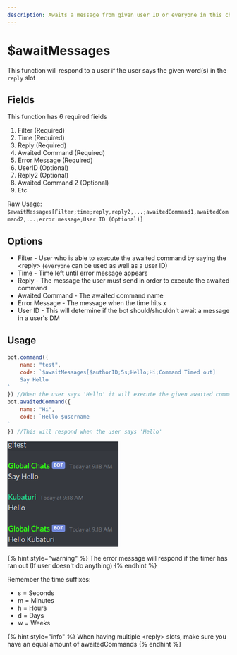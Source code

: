 ```yaml
---
description: Awaits a message from given user ID or everyone in this channel.
---
```


# $awaitMessages

This function will respond to a user if the user says the given word\(s\) in the `reply` slot

## Fields

This function has 6 required fields

1. Filter \(Required\)
2. Time \(Required\)
3. Reply \(Required\)
4. Awaited Command \(Required\)
5. Error Message \(Required\)
6. UserID \(Optional\)
7. Reply2 \(Optional\)
8. Awaited Command 2 \(Optional\)
9. Etc

Raw Usage: `$awaitMessages[Filter;time;reply,reply2,...;awaitedCommand1,awaitedCommand2,...;error message;User ID (Optional)]`

## Options

* Filter - User who is able to execute the awaited command by saying the &lt;reply&gt; \(`everyone` can be used as well as a user ID\)
* Time - Time left until error message appears
* Reply - The message the user must send in order to execute the awaited command
* Awaited Command - The awaited command name
* Error Message - The message when the time hits x
* User ID - This will determine if the bot should/shouldn't await a message in a user's DM

## Usage

```javascript
bot.command({
    name: "test",
    code: `$awaitMessages[$authorID;5s;Hello;Hi;Command Timed out] 
    Say Hello
`
}) //When the user says 'Hello' it will execute the given awaited command name
bot.awaitedCommand({
    name: "Hi",
    code: `Hello $username
`
}) //This will respond when the user says 'Hello'
```

![Here&apos;s what the responses would look like](../.gitbook/assets/image%20%2821%29%20%281%29%20%281%29%20%281%29%20%282%29%20%283%29%20%283%29%20%283%29%20%283%29%20%283%29%20%282%29%20%281%29%20%281%29.png)

{% hint style="warning" %}
The error message will respond if the timer has ran out \(If user doesn't do anything\)
{% endhint %}

Remember the time suffixes:

* s = Seconds
* m = Minutes
* h = Hours
* d = Days
* w = Weeks

{% hint style="info" %}
When having multiple &lt;reply&gt; slots, make sure you have an equal amount of awaitedCommands
{% endhint %}

